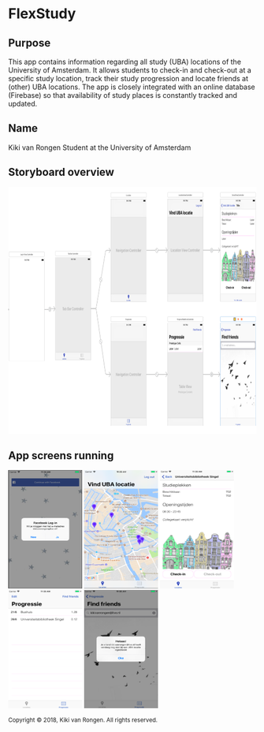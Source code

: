 # FlexStudy

## Purpose
This app contains information regarding all study (UBA) locations of the University of Amsterdam. It allows students to check-in and check-out
at a specific study location, track their study progression and locate friends at (other) UBA locations. The app is closely integrated with an online
database (Firebase) so that availability of study places is constantly tracked and updated. 

## Name
Kiki van Rongen
Student at the University of Amsterdam

## Storyboard overview
<img src=https://github.com/kikivanrongen/FlexStudy/blob/master/doc/Storyboard%20overview.png width="800" height="500">

## App screens running
<p float="left">
  <img src=https://github.com/kikivanrongen/FlexStudy/blob/master/doc/Scherm1.png width="150" height="240" />
  <img src=https://github.com/kikivanrongen/FlexStudy/blob/master/doc/Scherm2.png width="150" height="240" />
  <img src=https://github.com/kikivanrongen/FlexStudy/blob/master/doc/Scherm3.png width="150" height="240" />
  <img src=https://github.com/kikivanrongen/FlexStudy/blob/master/doc/Scherm4.png width="150" height="240" />
  <img src=https://github.com/kikivanrongen/FlexStudy/blob/master/doc/Scherm5.png width="150" height="240" />
</p>
 

<sup>Copyright © 2018, Kiki van Rongen. All rights reserved.</sup>
